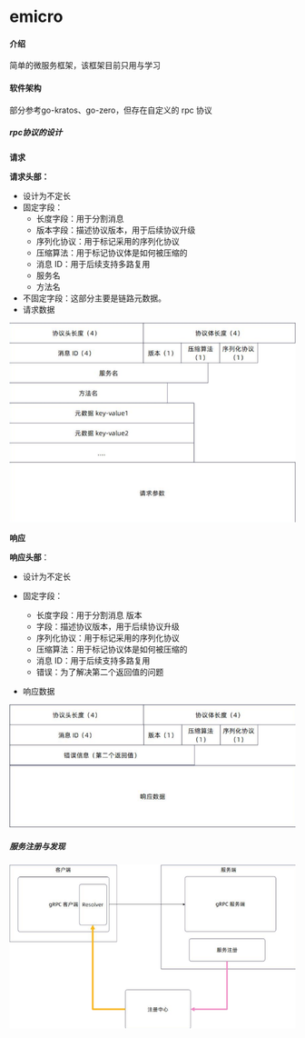# emicro

#### 介绍
简单的微服务框架，该框架目前只用与学习

#### 软件架构
部分参考go-kratos、go-zero，但存在自定义的 rpc 协议

##### rpc协议的设计

**请求**

**请求头部：**

- 设计为不定长 
- 固定字段： 
  - 长度字段：用于分割消息 
  - 版本字段：描述协议版本，用于后续协议升级 
  - 序列化协议：用于标记采用的序列化协议 
  - 压缩算法：用于标记协议体是如何被压缩的 
  - 消息 ID：用于后续支持多路复用 
  - 服务名 
  - 方法名 
- 不固定字段：这部分主要是链路元数据。
- 请求数据

![输入图片说明](images/image_rpc_req.png)

**响应**

**响应头部**： 

- 设计为不定长 

- 固定字段：
  - 长度字段：用于分割消息 版本
  - 字段：描述协议版本，用于后续协议升级 
  - 序列化协议：用于标记采用的序列化协议 
  - 压缩算法：用于标记协议体是如何被压缩的 
  - 消息 ID：用于后续支持多路复用 
  - 错误：为了解决第二个返回值的问题
- 响应数据

![输入图片说明](images/image_rpc_resp.png)

##### 服务注册与发现
![输入图片说明](images/image_register.png)

